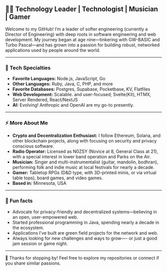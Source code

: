 ## 👨‍💻 Technology Leader | Technologist | Musician | Gamer

Welcome to my GitHub! I’m a leader of softer engineering (currently a Director of Engineering) with deep roots in software engineering and web development. My journey began at age nine—tinkering with GW-BASIC and Turbo Pascal—and has grown into a passion for building robust, networked applications used by people around the world.

---

### 🚀 Tech Specialties

- **Favorite Languages:** Node.js, JavaScript, Go
- **Other Languages:** Ruby, Java, C, PHP, and more
- **Favorite Databases:** Postgres, Supabase, Pocketbase, KV, Flatfiles
- **Web Development:** Scalable. and user-focused; Svelte(Kit), HTMX, Server Rendered, React/NextJS
- **AI:** Evolving! Anthropic and OpenAI are my go-to presently.

---

### ⚡️ More About Me

- **Crypto and Decentralization Enthusiast:** I follow Ethereum, Solana, and other blockchain projects, along with focusing on security and privacy conscious software.
- **Radio Operator:** Licensed as N0ZSY (Novice at 8, General Class at 21), with a special interest in lower band operation and Parks on the Air.
- **Musician:** Singer and multi-instrumentalist (guitar, mandolin, bodhran), performing folk and indie music at local festivals for nearly a decade.
- **Gamer:** Tabletop RPGs (D&D type, with 3D-printed minis, or via virtual table tops), board games, and video games.
- **Based in:** Minnesota, USA

---

### 🌱 Fun facts

- Advocate for privacy-friendly and decentralized systems—believing in an open, user-empowered web.
- Started professional programming in Java, spending nearly a decade in the ecosystem.
- Applications I’ve built are green field projects for the network and web.
- Always looking for new challenges and ways to grow—- or just a good jam session or game night.

---

👋 Thanks for stopping by! Feel free to explore my repositories or connect if you share similar passions.
